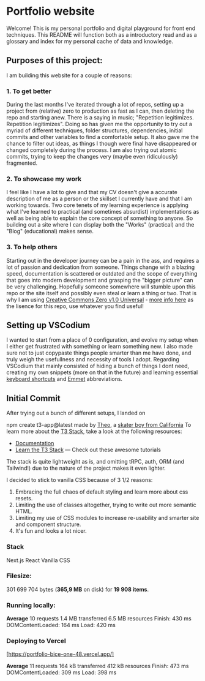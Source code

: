 # Portfolio website
 
Welcome! This is my personal portfolio and digital playground for front end techniques.
This README will function both as a introductory read and as a glossary and index for my personal cache of data and knowledge.

## Purposes of this project:

I am building this website for a couple of reasons:

### 1. To get better

During the last months I've iterated through a lot of repos, setting up a project from (relative) zero to production as fast
as I can, then deleting the repo and starting anew. There is a saying in music; "Repetition legitimizes. Repetition legitimizes".
Doing so has given me the opportunity to try out a myriad of different techniques, folder structures, dependencies, initial commits and
other variables to find a comfortable setup. It also gave me the chance to filter out ideas, as things I though were final have disappeared
or changed completely during the process. I am also trying out atomic commits, trying to keep the changes very (maybe even ridiculously) fragmented.

### 2. To showcase my work

I feel like I have a lot to give and that my CV doesn't give a accurate description of me as a person or the skillset I currently have and
that I am working towards. Two core tenets of my learning experience is applying what I've learned to practical (and sometimes absurdist)
implementations as well as being able to explain the core concept of something to anyone. So building out a site where I can display both
the "Works" (practical) and the "Blog" (educational) makes sense.

### 3. To help others

Starting out in the developer journey can be a pain in the ass, and requires a lot of passion and dedication from someone. Things change with
a blazing speed, documentation is scattered or outdated and the scope of everything that goes into modern development and grasping the "bigger picture"
can be very challenging. Hopefully someone somewhere will stumble upon this repo or the site itself and possibly even steal or learn a thing or two.
That is why I am using [Creative Commons Zero v1.0 Universal](https://creativecommons.org/publicdomain/zero/1.0/) - [more info here](https://choosealicense.com/licenses/cc0-1.0/)
as the lisence for this repo, use whatever you find useful!

## Setting up VSCodium

I wanted to start from a place of 0 configuration, and evolve my setup when I either get frustrated with something or learn something new. I also made sure
not to just copypaste things people smarter than me have done, and truly weigh the usefullness and necessity of tools I adopt. Regarding VSCodium that mainly
consisted of hiding a bunch of things I dont need, creating my own snippets (more on that in the future) and learning essential [keyboard shortcuts](https://code.visualstudio.com/docs/getstarted/keybindings) and
[Emmet](https://code.visualstudio.com/docs/editor/emmet) abbreviations.

## Initial Commit

After trying out a bunch of different setups, I landed on

npm create t3-app@latest made by [Theo](https://t3.gg/), a [skater boy from California](https://www.youtube.com/watch?v=aWfYxg-Ypm4&t=86s&ab_channel=Programmersarealsohuman)
To learn more about the [T3 Stack](https://create.t3.gg/), take a look at the following resources:

- [Documentation](https://create.t3.gg/)
- [Learn the T3 Stack](https://create.t3.gg/en/faq#what-learning-resources-are-currently-available) — Check out these awesome tutorials

The stack is quite lightweight as is, and omitting tRPC, auth, ORM (and Tailwind!) due to the nature of the project makes it even lighter.

I decided to stick to vanilla CSS because of 3 1/2 reasons:

1. Embracing the full chaos of default styling and learn more about css resets.
2. Limiting the use of classes altogether, trying to write out more semantic HTML.
3. Limiting my use of CSS modules to increase re-usability and smarter site and component structure.
4. It's fun and looks a lot nicer.

### Stack

Next.js
React
Vanilla CSS

### Filesize:

301 699 704 bytes (**365,9 MB** on disk) for **19 908 items**.

### Running locally:

**Average**
10 requests
1.4 MB transferred
6.5 MB resources
Finish: 430 ms
DOMContentLoaded: 164 ms
Load: 420 ms

### Deploying to Vercel
[https://portfolio-bice-one-48.vercel.app/]

**Average**
11 requests
164 kB transferred
412 kB resources
Finish: 473 ms
DOMContentLoaded: 309 ms
Load: 398 ms